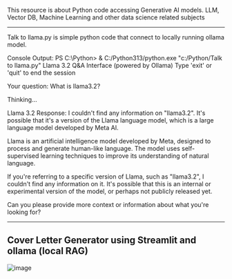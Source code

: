 This resource is about Python code accessing Generative AI models.
LLM, Vector DB, Machine Learning and other data science related subjects

-----------------------------------------------------------------------------------------------------
Talk to llama.py is simple python code that connect to locally running ollama model.

Console Output:
PS C:\Python> & C:/Python313/python.exe "c:/Python/Talk to llama.py"
Llama 3.2 Q&A Interface (powered by Ollama)
Type 'exit' or 'quit' to end the session


Your question: What is llama3.2?

Thinking...

Llama 3.2 Response:
I couldn't find any information on "llama3.2". It's possible that it's a version of the Llama language model, which is a large language model developed by Meta AI.

Llama is an artificial intelligence model developed by Meta, designed to process and generate human-like language. The model uses self-supervised learning techniques to improve its understanding of natural language.

If you're referring to a specific version of Llama, such as "llama3.2", I couldn't find any information on it. It's possible that this is an internal or experimental version of the model, or perhaps not publicly released yet.

Can you please provide more context or information about what you're looking for?


-----------------------------------------------------------------------------------------------------

## Cover Letter Generator using Streamlit and ollama (local RAG) ##
![image](https://github.com/user-attachments/assets/021d6b51-987a-4051-91bf-71f4bd4eb7b5)



